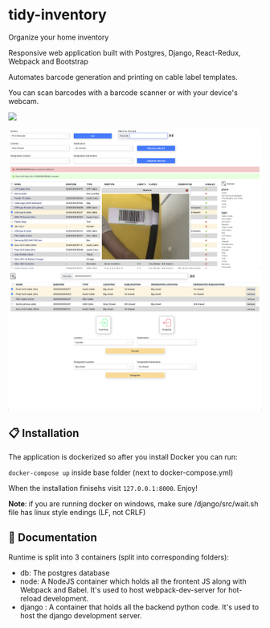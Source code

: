 # tidy-inventory
Organize your home inventory

Responsive web application built with Postgres, Django, React-Redux, Webpack and Bootstrap

Automates barcode generation and printing on cable label templates.

You can scan barcodes with a barcode scanner or with your device's webcam.

<img src="https://img.shields.io/github/license/verdienste/discord-q3-status">

![browse](pics/browse.png)
![browse](pics/transit.png)

## 📋 Installation
The application is dockerized so after you install Docker you can run:

```docker-compose up``` 
inside base folder (next to docker-compose.yml)

When the installation finisehs visit ```127.0.0.1:8000```. Enjoy!

<b>Note</b>: if you are running docker on windows, make sure /django/src/wait.sh file has linux style endings (LF, not CRLF)

## 📖 Documentation
Runtime is split into 3 containers (split into corresponding folders):
- db: The postgres database
- node: A NodeJS container which holds all the frontent JS along with Webpack and Babel. It's used to host webpack-dev-server for hot-reload development.
- django : A container that holds all the backend python code. It's used to host the django development server.
